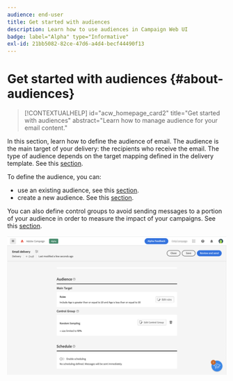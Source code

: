 ```yaml
---
audience: end-user
title: Get started with audiences
description: Learn how to use audiences in Campaign Web UI
badge: label="Alpha" type="Informative"
exl-id: 21bb5082-82ce-47d6-a4d4-becf44490f13
---
```


# Get started with audiences {#about-audiences}

>[!CONTEXTUALHELP]
>id="acw_homepage_card2"
>title="Get started with audiences"
>abstract="Learn how to manage audience for your email content."

<!--
Audience only created for the delivery, not available later-->


<!--
Three ways:
* existing audience

Campaign or AEP Audiences

* create new on the fly

query like AEP segment builder (same component with campaign data)

* import from file

show use case with a new audience creation (or import from file?)

control groups like acc: exract, random, based on attribute
-->

In this section, learn how to define the audience of email. The audience is the main target of your delivery: the recipients who receive the email. The type of audience depends on the target mapping defined in the delivery template. See this [section](../email/create-email.md). 

To define the audience, you can:

* use an existing audience, see this [section](add-audience.md).
* create a new audience. See this [section](segment-builder.md).

You can also define control groups to avoid sending messages to a portion of your audience in order to measure the impact of your campaigns. See this [section](control-group.md).

![](assets/about-audience.png)
